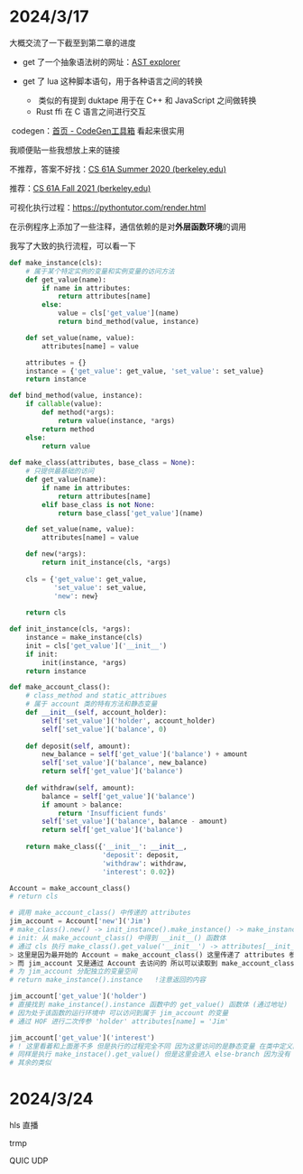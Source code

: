 # 2024/3/17

大概交流了一下截至到第二章的进度

- get 了一个抽象语法树的网址：[AST explorer](https://astexplorer.net/) 

- get 了 lua 这种脚本语句，用于各种语言之间的转换
  - ​	类似的有提到 duktape 用于在 C++ 和 JavaScript 之间做转换
  - Rust ffi 在 C 语言之间进行交互

​	codegen：[首页 - CodeGen工具箱](https://cloud.codegen.cc/) 看起来很实用



我顺便贴一些我想放上来的链接

不推荐，答案不好找：[CS 61A Summer 2020 (berkeley.edu)](https://inst.eecs.berkeley.edu/~cs61a/su20/) 

推荐：[CS 61A Fall 2021 (berkeley.edu)](https://inst.eecs.berkeley.edu/~cs61a/fa21/) 

可视化执行过程：https://pythontutor.com/render.html



在示例程序上添加了一些注释，通信依赖的是对**外层函数环境**的调用

我写了大致的执行流程，可以看一下

```python
def make_instance(cls):
    # 属于某个特定实例的变量和实例变量的访问方法
    def get_value(name):
        if name in attributes:
            return attributes[name]
        else:
            value = cls['get_value'](name)
            return bind_method(value, instance)

    def set_value(name, value):
        attributes[name] = value

    attributes = {}
    instance = {'get_value': get_value, 'set_value': set_value}
    return instance

def bind_method(value, instance):
    if callable(value):
        def method(*args):
            return value(instance, *args)
        return method
    else:
        return value
    
def make_class(attributes, base_class = None):
    # 只提供最基础的访问
    def get_value(name):
        if name in attributes:
            return attributes[name]
        elif base_class is not None:
            return base_class['get_value'](name)

    def set_value(name, value):
        attributes[name] = value

    def new(*args):
        return init_instance(cls, *args)
    
    cls = {'get_value': get_value,
           'set_value': set_value,
           'new': new}
    
    return cls

def init_instance(cls, *args):
    instance = make_instance(cls)
    init = cls['get_value']('__init__')
    if init:
        init(instance, *args)
    return instance

def make_account_class():
    # class_method and static_attribues
    # 属于 account 类的特有方法和静态变量
    def __init__(self, account_holder):
        self['set_value']('holder', account_holder)
        self['set_value']('balance', 0)
    
    def deposit(self, amount):
        new_balance = self['get_value']('balance') + amount
        self['set_value']('balance', new_balance)
        return self['get_value']('balance')
    
    def withdraw(self, amount):
        balance = self['get_value']('balance')
        if amount > balance:
            return 'Insufficient funds'
        self['set_value']('balance', balance - amount)
        return self['get_value']('balance')
    
    return make_class({'__init__': __init__,
                       'deposit': deposit,
                       'withdraw': withdraw,
                       'interest': 0.02})	

Account = make_account_class()
# return cls

# 调用 make_account_class() 中传递的 attributes 
jim_account = Account['new']('Jim')
# make_class().new() -> init_instance().make_instance() -> make_instance().attributes
# init: 从 make_account_class() 中得到 __init__() 函数体
# 通过 cls 执行 make_class().get_value('__init__') -> attributes[__init__]
> 这里是因为最开始的 Account = make_account_class() 这里传递了 attributes 参数进去
> 而 jim_account 又是通过 Account 去访问的 所以可以读取到 make_account_class().attributes
# 为 jim_account 分配独立的变量空间
# return make_instance().instance	!注意返回的内容

jim_account['get_value']('holder')
# 直接找到 make_instance().instance 函数中的 get_value() 函数体 (通过地址)
# 因为处于该函数的运行环境中 可以访问到属于 jim_account 的变量 
# 通过 HOF 进行二次传参 'holder' attributes[name] = 'Jim'

jim_account['get_value']('interest')
# ! 这里看着和上面差不多 但是执行的过程完全不同 因为这里访问的是静态变量 在类中定义的变量 !
# 同样是执行 make_instace().get_value() 但是这里会进入 else-branch 因为没有 interest 存储
# 其余的类似
```



# 2024/3/24

hls 直播

trmp

QUIC UDP
